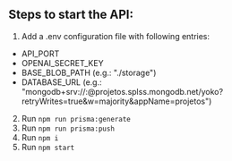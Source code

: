 ## Steps to start the API:
1. Add a .env configuration file with following entries:
  - API_PORT
  - OPENAI_SECRET_KEY
  - BASE_BLOB_PATH (e.g.: "./storage")
  - DATABASE_URL (e.g.: "mongodb+srv://<user>:<password>@projetos.splss.mongodb.net/yoko?retryWrites=true&w=majority&appName=projetos")
2. Run `npm run prisma:generate`
3. Run `npm run prisma:push`
4. Run `npm i`
5. Run `npm start`